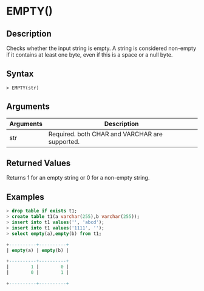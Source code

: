 # **EMPTY()**

## **Description**

Checks whether the input string is empty.
A string is considered non-empty if it contains at least one byte, even if this is a space or a null byte.

## **Syntax**

```
> EMPTY(str)
```

## **Arguments**

|  Arguments   | Description  |
|  ----  | ----  |
| str | Required. both CHAR and VARCHAR are supported. |

## **Returned Values**

Returns 1 for an empty string or 0 for a non-empty string.

## **Examples**

```SQL
> drop table if exists t1;
> create table t1(a varchar(255),b varchar(255));
> insert into t1 values('', 'abcd');
> insert into t1 values('1111', '');
> select empty(a),empty(b) from t1;

+----------+----------+
| empty(a) | empty(b) |

+----------+----------+
|        1 |        0 |
|        0 |        1 |

+----------+----------+
```
